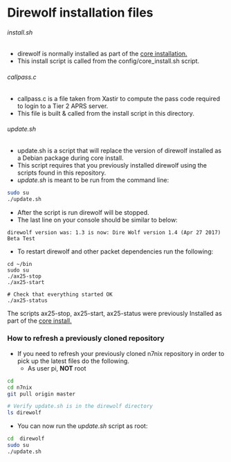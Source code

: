 # Direwolf installation files

###### install.sh
* direwolf is normally installed as part of the [core installation.](https://github.com/nwdigitalradio/n7nix/blob/master/CORE_INSTALL.md)
* This install script is called from the config/core_install.sh script.

###### callpass.c
* callpass.c is a file taken from Xastir to compute the pass code required to login to a Tier 2 APRS server.
* This file is built & called from the install script in this directory.

###### update.sh
* update.sh is a script that will replace the version of direwolf installed as a Debian package during core install.
* This script requires that you previously installed direwolf using the scripts found in this repository.
* _update.sh_ is meant to be run from the command line:
``` bash
sudo su
./update.sh
```

* After the script is run direwolf will be stopped.
* The last line on your console should be similar to below:
```
direwolf version was: 1.3 is now: Dire Wolf version 1.4 (Apr 27 2017) Beta Test
```

* To restart direwolf and other packet dependencies run the following:

```
cd ~/bin
sudo su
./ax25-stop
./ax25-start

# Check that everything started OK
./ax25-status
```

The scripts ax25-stop, ax25-start, ax25-status were previously
Installed as part of the [core
install.](https://github.com/nwdigitalradio/n7nix/blob/master/CORE_INSTALL.md)

### How to refresh a previously cloned repository

* If you need to refresh your previously cloned n7nix repository in order to pick up the latest files do the following.
  * As user pi, **NOT** root

```bash
cd
cd n7nix
git pull origin master

# Verify update.sh is in the direwolf directory
ls direwolf
```

* You can now run the _update.sh_ script as root:

```bash
cd  direwolf
sudo su
./update.sh
```
